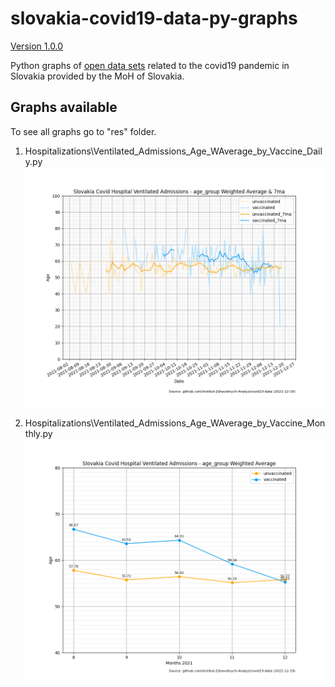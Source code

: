 # slovakia-covid19-data-py-graphs
[Version 1.0.0][changelog]

Python graphs of [open data sets](https://github.com/Institut-Zdravotnych-Analyz/covid19-data) related to the covid19 pandemic in Slovakia provided by the MoH of Slovakia.


## Graphs available
To see all graphs go to "res" folder.

1. Hospitalizations\Ventilated_Admissions_Age_WAverage_by_Vaccine_Daily.py
![Daily Slovakia Covid Hospital Ventilated Admissions - age_group Weighted Average & 7ma](./res/Hospitalizations/2021-12-19_Ventilated_Admissions_Age_WAverage_by_Vaccine_Daily.png)

2. Hospitalizations\Ventilated_Admissions_Age_WAverage_by_Vaccine_Monthly.py
![Monthly Slovakia Covid Hospital Ventilated Admissions - age_group Weighted Average](./res/Hospitalizations/2021-12-19_Ventilated_Admissions_Age_WAverage_by_Vaccine_Monthly.png)

[changelog]: ./CHANGELOG.md
